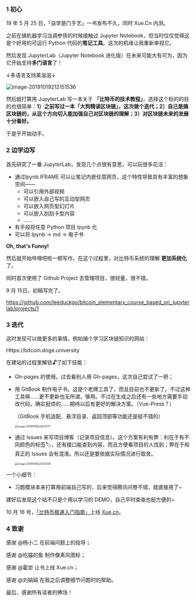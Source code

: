 ### 1 初心

19 年 5 月 25 日，「自学是门手艺」一书发布不久，同时 Xue.Cn 内测。

之前在搞机器学习当调参侠的时候接触过 Jupyter Notebook，但当时仅仅觉得这是个好用的可运行 Python 代码的**笔记工具**。这次的机缘让我重新审视它。

然后发现 JupyterLab（Jupyter Notebook 进化版）在未来可能大有可为，因为它开始支持**多门语言**了！

↓多语言支持美滋滋↓

![image-20191019212151536](https://tva1.sinaimg.cn/large/006y8mN6ly1g85oszywz0j31bi0u0tbc.jpg)



然后就打算用 JupyterLab 写一本关于 **「比特币的技术教程」**，选择这个标的的目的也很简单：**1）之前写过一本「大狗精读区块链」，这次做个迭代；2）自己是搞区块链的，从这个方向切入能加强自己对区块链的理解；3）对区块链未来的发展十分看好。**

于是乎开始动手。

### 2 边学边写

首先研究了一番 JupyterLab，发现几个点很有意思，可以玩很多花活：

- 通过Ipynb.IFRAME 可以让笔记内嵌任意网页，这个特性导致具有丰富的想象空间——
  - 可以引用外部视频
  - 可以嵌入自己写的互动型网页
  - 可以嵌入网页型幻灯片
  - 可以嵌入刮刮卡型内容
  - ……
- 有手段将任意 Python 项目 Ipynb 化
- 可以将 Ipynb -> md -> 电子书

**Oh, that's Funny!**

然后就开始哔哩吧啦一顿写作，在这个过程里，对比特币系统的理解 **更加系统化** 了。

同时首次使用了 Github Project 去管理项目，很轻量，很不错。

9 月 15日，初稿写完了。

https://github.com/leeduckgo/bitcoin_elementary_course_based_on_jupyterlab/projects/1

### 3 迭代

这时发现可以做更多的事情，例如搞个学习区块链知识的网站：

Https://bitcoin.doge.university

在建站的过程里解锁🔓了如下技能：

- Gh-pages 的使用。过去看别人用 Gh-pages，这次自己尝试了一把；

- 用 GitBook 制作电子书。这是个老牌工具了，而且目前也不更新了。不过这种工具嘛……更不更新也无所谓，够用。不过在生成之后还有一些地方需要手动改代码，确实挺烦的……期待以后有更好的解决方案。（Vue-Press？）

  （GitBook 手机适配、悬浮目录、返回顶部等功能还是挺不错的）

  <img src="https://tva1.sinaimg.cn/large/006y8mN6ly1g85ot2pb2uj30ku11211s.jpg" alt="image-20191019224513777" style="zoom:50%;" />

- 通过 Issues 来写项目博客（记录项目信息）。这个方案有利有弊：利在于有不同颜色的标签🏷，还有接口能查到内容，而且方便看项目的人找到；弊在于和真正的 Issues 会有混淆。所以还是要依据实际情况进行取舍。

  <img src="https://tva1.sinaimg.cn/large/006y8mN6ly1g85ot5h4d7j30sw0nsjwa.jpg" alt="image-20191019224137205" style="zoom:50%;" />

一个小细节：

- 习题模块本来打算用前端自己写的，后来觉得腾讯问卷不错，就直接用了~

建好后发现这个站不只是个用以学习的 DEMO，自己平时查查也挺方便的~

10 月 16 号，[「比特币极速入门指南」](https://xue.cn/hub/app/books/3)上线 [Xue.cn](https://xue.cn)。

### 4 致谢

感谢 @杨小二 在前端问题上的指导；

感谢 @吃猫的鱼 制作像素风图标；

感谢 @霍炬 让书上线 Xue.cn；

感谢 @刘娟娟 在我之后调整细节问题时的帮助。

最后，感谢所有读者的捧场！
